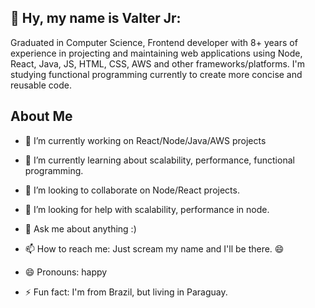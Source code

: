 
## 👋  Hy, my name is Valter Jr: 

Graduated in Computer Science, Frontend developer with 8+ years of experience in projecting and maintaining web applications using Node, React, Java, JS, HTML, CSS, AWS and other frameworks/platforms. I'm studying functional programming currently to create more concise and reusable code.

## About Me

- 🔭 I’m currently working on React/Node/Java/AWS projects

- 🌱 I’m currently learning about scalability, performance, functional programming. 

- 👯 I’m looking to collaborate on Node/React projects.

- 🤔 I’m looking for help with scalability, performance in node. 

- 💬 Ask me about anything :)

- 📫 How to reach me: Just scream  my name and I'll be there. 😄

- 😄 Pronouns: happy

- ⚡ Fun fact: I'm from Brazil, but living in Paraguay. 



